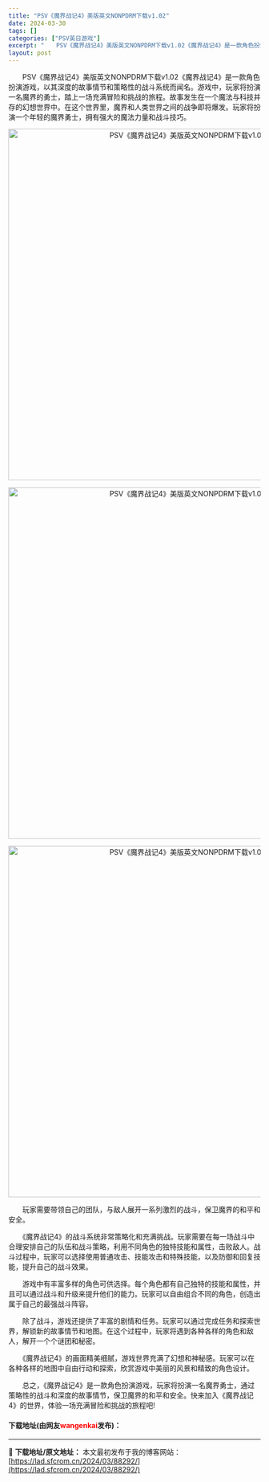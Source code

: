 ```yaml
---
title: "PSV《魔界战记4》美版英文NONPDRM下载v1.02"
date: 2024-03-30
tags: []
categories: ["PSV英日游戏"]
excerpt: "　　PSV《魔界战记4》美版英文NONPDRM下载v1.02《魔界战记4》是一款角色扮演游戏，以其深度的故事情节和策略性的战斗系统而闻名。游戏中，玩家将扮演一名魔界的勇士，踏上一场充满冒险和挑战的旅程。故事发生在一个魔法与科技并存的幻想世界中。在这个世界里，魔界和人类世界之间的战争即将爆发。玩家将扮&hellip;"
layout: post
---
```


 <p>　　PSV《魔界战记4》美版英文NONPDRM下载v1.02《魔界战记4》是一款角色扮演游戏，以其深度的故事情节和策略性的战斗系统而闻名。游戏中，玩家将扮演一名魔界的勇士，踏上一场充满冒险和挑战的旅程。故事发生在一个魔法与科技并存的幻想世界中。在这个世界里，魔界和人类世界之间的战争即将爆发。玩家将扮演一个年轻的魔界勇士，拥有强大的魔法力量和战斗技巧。</p> <p align="center"><img align="" border="0" src="https://lad.sfcrom.cn/wp-content/uploads/2024/03/20240330_66077fec7f6e8.webp" width="700" alt="PSV《魔界战记4》美版英文NONPDRM下载v1.02" /></p> <p align="center"><img align="" border="0" src="https://lad.sfcrom.cn/wp-content/uploads/2024/03/20240330_66077fecf1b7a.webp" width="700" alt="PSV《魔界战记4》美版英文NONPDRM下载v1.02" /></p> <p align="center"><img align="" border="0" src="https://lad.sfcrom.cn/wp-content/uploads/2024/03/20240330_66077fed6a9e4.webp" width="700" alt="PSV《魔界战记4》美版英文NONPDRM下载v1.02" /></p> <p>　　玩家需要带领自己的团队，与敌人展开一系列激烈的战斗，保卫魔界的和平和安全。</p> <p>　　《魔界战记4》的战斗系统非常策略化和充满挑战。玩家需要在每一场战斗中合理安排自己的队伍和战斗策略，利用不同角色的独特技能和属性，击败敌人。战斗过程中，玩家可以选择使用普通攻击、技能攻击和特殊技能，以及防御和回复技能，提升自己的战斗效果。</p> <p>　　游戏中有丰富多样的角色可供选择。每个角色都有自己独特的技能和属性，并且可以通过战斗和升级来提升他们的能力。玩家可以自由组合不同的角色，创造出属于自己的最强战斗阵容。</p> <p>　　除了战斗，游戏还提供了丰富的剧情和任务。玩家可以通过完成任务和探索世界，解锁新的故事情节和地图。在这个过程中，玩家将遇到各种各样的角色和敌人，解开一个个谜团和秘密。</p> <p>　　《魔界战记4》的画面精美细腻，游戏世界充满了幻想和神秘感。玩家可以在各种各样的地图中自由行动和探索，欣赏游戏中美丽的风景和精致的角色设计。</p> <p>　　总之，《魔界战记4》是一款角色扮演游戏，玩家将扮演一名魔界勇士，通过策略性的战斗和深度的故事情节，保卫魔界的和平和安全。快来加入《魔界战记4》的世界，体验一场充满冒险和挑战的旅程吧!</p> <p><h4>下载地址(由网友<font color="red">wangenkai</font>发布)：</h4></p> 

---
📖 **下载地址/原文地址：** 本文最初发布于我的博客网站：[https://lad.sfcrom.cn/2024/03/88292/](https://lad.sfcrom.cn/2024/03/88292/)
